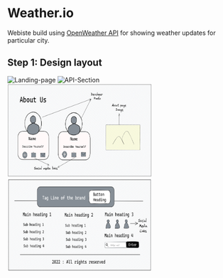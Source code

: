 # Weather.io

Webiste build using [OpenWeather API](https://openweathermap.org/) for showing weather updates for particular city.

## Step 1: Design layout

<p float="left">
  <img  src="readme_file_Assets/Weatherapp_landingpage.png" alt="Landing-page" height=210 width=325  />
  <img  src="readme_file_Assets/Weatherapp_Apisection.png" alt="API-Section" height=210 width=325/> 
  <img   src="readme_file_Assets/Weatherapp_aboutus.png" alt="aboutus-section" height=210 width=325 />
   <img   src="readme_file_Assets/Weatherapp_footer.png" alt="footer" height=210 width=325 />
</p>

